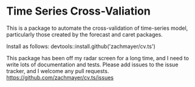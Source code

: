 Time Series Cross-Valiation
===

This is a package to automate the cross-validation of time-series model, particularly those created by the forecast and caret packages.

Install as follows:
devtools::install.github('zachmayer/cv.ts')

This package has been off my radar screen for a long time, and I need to write lots of documentation and tests.  Please add issues to the issue tracker, and I welcome any pull requests.
https://github.com/zachmayer/cv.ts/issues
